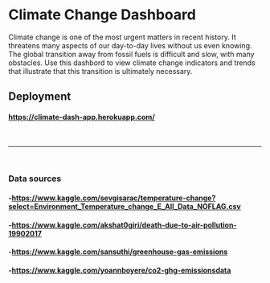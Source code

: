 # Climate Change Dashboard

Climate change is one of the most urgent matters in recent history. It threatens many aspects of our day-to-day lives without us even knowing. The global transition away from fossil fuels is difficult and slow, with many obstacles. Use this dashbord to view climate change indicators and trends that illustrate that this transition is ultimately necessary.

## Deployment

#### https://climate-dash-app.herokuapp.com/

<br>
<hr>
<br>

### Data sources

#### -https://www.kaggle.com/sevgisarac/temperature-change?select=Environment_Temperature_change_E_All_Data_NOFLAG.csv

#### -https://www.kaggle.com/akshat0giri/death-due-to-air-pollution-19902017

#### -https://www.kaggle.com/sansuthi/greenhouse-gas-emissions

#### -https://www.kaggle.com/yoannboyere/co2-ghg-emissionsdata


